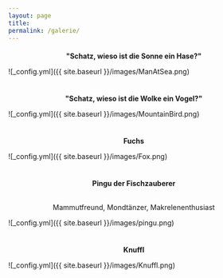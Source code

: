 ```yaml
---
layout: page
title:
permalink: /galerie/
---
```


<p style="font-size:20px"><b><div style="text-align:center">"Schatz, wieso ist die Sonne ein Hase?"</div></b></p>

![_config.yml]({{ site.baseurl }}/images/ManAtSea.png)
<br><br>

<p style="font-size:20px"><b><div style="text-align:center">"Schatz, wieso ist die Wolke ein Vogel?"</div></b></p>

![_config.yml]({{ site.baseurl }}/images/MountainBird.png)
<br><br>

<p style="font-size:20px"><b><div style="text-align:center">Fuchs</div></b></p>

![_config.yml]({{ site.baseurl }}/images/Fox.png)
<br><br>

<p style="font-size:20px"><b><div style="text-align:center">Pingu der Fischzauberer</b></p>
<br>
Mammutfreund, Mondtänzer, Makrelenenthusiast </div>

![_config.yml]({{ site.baseurl }}/images/pingu.png)
<br><br>

<p style="font-size:20px"><b><div style="text-align:center">Knuffl</b></div></p>

![_config.yml]({{ site.baseurl }}/images/Knuffl.png)
<!-- <br><br> -->

